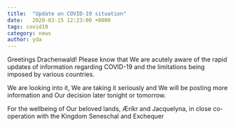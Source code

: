 ```yaml
---
title:  "Update on COVID-19 situation"
date:   2020-03-15 12:23:00 +0000
tags: covid19
category: news
author: yda
---
```

Greetings Drachenwald! Please know that We are acutely aware of the rapid updates of information regarding COVID-19 and the limitations being imposed by various countries.

We are looking into it, We are taking it seriously and We will be posting more information and Our decision later tonight or tomorrow. 

For the wellbeing of Our beloved lands, 
Æríkr and Jacquelyna, in close co-operation with the Kingdom Seneschal and Exchequer
